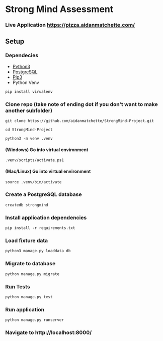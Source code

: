 # Strong Mind Assessment

### Live Application https://pizza.aidanmatchette.com/

## Setup

### Dependecies
- [Python3](https://www.python.org/downloads/)
- [PostgreSQL](https://www.postgresql.org/download/)
- [Pip3](https://stackoverflow.com/questions/6587507/how-to-install-pip-with-python-3)
- Python Venv
~~~
pip install virualenv
~~~

### Clone repo (take note of ending dot if you don't want to make another subfolder)
~~~
git clone https://github.com/aidanmatchette/StrongMind-Project.git
~~~
~~~
cd StrongMind-Project
~~~

~~~
python3 -m venv .venv
~~~

#### (Windows) Go into virtual environment
~~~
.venv/scripts/activate.ps1
~~~

#### (Mac/Linux) Go into virtual environment
~~~
source .venv/bin/activate
~~~

### Create a PostgreSQL database
~~~
createdb strongmind
~~~

### Install application dependencies
~~~.ve
pip install -r requirements.txt
~~~

### Load fixture data
~~~
python3 manage.py loaddata db
~~~

### Migrate to database
~~~
python manage.py migrate
~~~

### Run Tests
~~~
python manage.py test
~~~

### Run application 
~~~
python manage.py runserver
~~~

### Navigate to http://localhost:8000/
